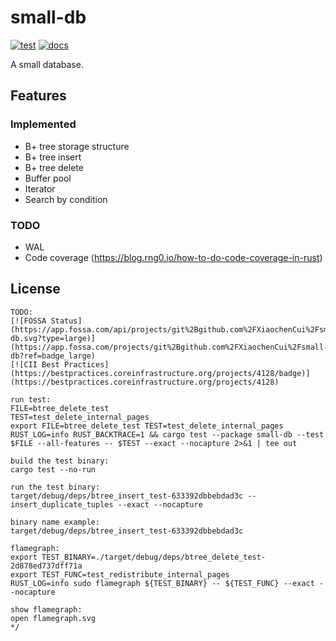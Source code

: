 # small-db

[![test](https://github.com/small-db/small-db/actions/workflows/test.yml/badge.svg)](https://github.com/small-db/small-db/actions/workflows/test.yml)
[![docs](https://docs.rs/small-db/badge.svg)](https://docs.rs/small-db)

A small database.

## Features

### Implemented

- B+ tree storage structure
- B+ tree insert
- B+ tree delete
- Buffer pool
- Iterator
- Search by condition

### TODO

- WAL
- Code coverage (https://blog.rng0.io/how-to-do-code-coverage-in-rust)

## License


```
TODO:
[![FOSSA Status](https://app.fossa.com/api/projects/git%2Bgithub.com%2FXiaochenCui%2Fsmall-db.svg?type=large)](https://app.fossa.com/projects/git%2Bgithub.com%2FXiaochenCui%2Fsmall-db?ref=badge_large)
[![CII Best Practices](https://bestpractices.coreinfrastructure.org/projects/4128/badge)](https://bestpractices.coreinfrastructure.org/projects/4128)

run test:
FILE=btree_delete_test
TEST=test_delete_internal_pages
export FILE=btree_delete_test TEST=test_delete_internal_pages RUST_LOG=info RUST_BACKTRACE=1 && cargo test --package small-db --test $FILE --all-features -- $TEST --exact --nocapture 2>&1 | tee out

build the test binary:
cargo test --no-run

run the test binary:
target/debug/deps/btree_insert_test-633392dbbebdad3c --
insert_duplicate_tuples --exact --nocapture

binary name example:
target/debug/deps/btree_insert_test-633392dbbebdad3c

flamegraph:
export TEST_BINARY=./target/debug/deps/btree_delete_test-2d878ed737dff71a
export TEST_FUNC=test_redistribute_internal_pages
RUST_LOG=info sudo flamegraph ${TEST_BINARY} -- ${TEST_FUNC} --exact --nocapture

show flamegraph:
open flamegraph.svg
*/
```
